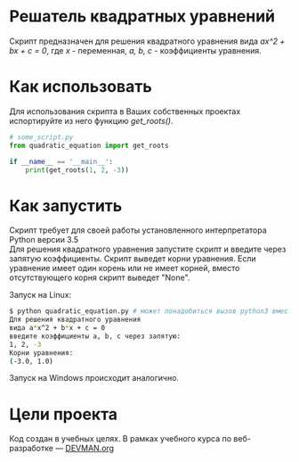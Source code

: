 # Решатель квадратных уравнений

Скрипт предназначен для решения квадратного уравнения вида _ax^2 + bx + c = 0_, где _x_ - переменная, _a, b, c_ - коэффициенты уравнения.

# Как использовать

Для использования скрипта в Ваших собственных проектах испортируйте из него функцию *get_roots()*.

```python
# some_script.py
from quadratic_equation import get_roots

if __name__ == '__main__':
    print(get_roots(1, 2, -3))

```

# Как запустить

Скрипт требует для своей работы установленного интерпретатора Python версии 3.5<br>
Для решения квадратного уравнения запустите скрипт и введите через запятую коэффициенты.
Скрипт выведет корни уравнения. Если уравнение имеет один корень или не имеет корней, вместо отсутствующего корня скрипт выведет "None".

Запуск на Linux:

```bash
$ python quadratic_equation.py # может понадобиться вызов python3 вместо python, зависит от настроек операционной системы
Для решения квадратного уравнения
вида a*x^2 + b*x + c = 0
введите коэффициенты a, b, c через запятую:
1, 2, -3
Корни уравнения:
(-3.0, 1.0)
```

Запуск на Windows происходит аналогично.

# Цели проекта

Код создан в учебных целях. В рамках учебного курса по веб-разработке ― [DEVMAN.org](https://devman.org)
